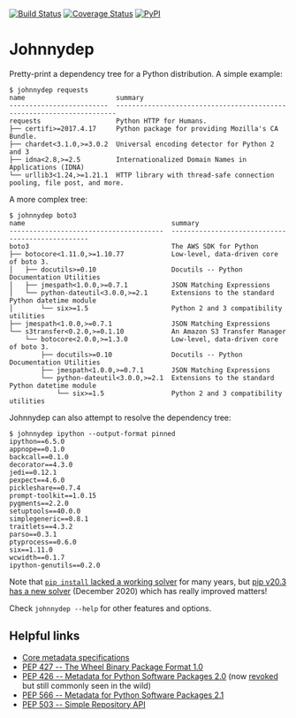 [![Build Status](https://travis-ci.org/wimglenn/johnnydep.svg)](https://travis-ci.org/wimglenn/johnnydep) [![Coverage Status](https://coveralls.io/repos/github/wimglenn/johnnydep/badge.svg)](https://coveralls.io/github/wimglenn/johnnydep?branch=CI) [![PyPI](https://img.shields.io/pypi/v/johnnydep.svg)](https://pypi.org/project/johnnydep/)

Johnnydep
=========

Pretty-print a dependency tree for a Python distribution. A simple example:

    $ johnnydep requests
    name                       summary
    -------------------------  ----------------------------------------------------------------------
    requests                   Python HTTP for Humans.
    ├── certifi>=2017.4.17     Python package for providing Mozilla's CA Bundle.
    ├── chardet<3.1.0,>=3.0.2  Universal encoding detector for Python 2 and 3
    ├── idna<2.8,>=2.5         Internationalized Domain Names in Applications (IDNA)
    └── urllib3<1.24,>=1.21.1  HTTP library with thread-safe connection pooling, file post, and more.

A more complex tree:

    $ johnnydep boto3
    name                                     summary
    ---------------------------------------  -------------------------------------------------
    boto3                                    The AWS SDK for Python
    ├── botocore<1.11.0,>=1.10.77            Low-level, data-driven core of boto 3.
    │   ├── docutils>=0.10                   Docutils -- Python Documentation Utilities
    │   ├── jmespath<1.0.0,>=0.7.1           JSON Matching Expressions
    │   └── python-dateutil<3.0.0,>=2.1      Extensions to the standard Python datetime module
    │       └── six>=1.5                     Python 2 and 3 compatibility utilities
    ├── jmespath<1.0.0,>=0.7.1               JSON Matching Expressions
    └── s3transfer<0.2.0,>=0.1.10            An Amazon S3 Transfer Manager
        └── botocore<2.0.0,>=1.3.0           Low-level, data-driven core of boto 3.
            ├── docutils>=0.10               Docutils -- Python Documentation Utilities
            ├── jmespath<1.0.0,>=0.7.1       JSON Matching Expressions
            └── python-dateutil<3.0.0,>=2.1  Extensions to the standard Python datetime module
                └── six>=1.5                 Python 2 and 3 compatibility utilities

Johnnydep can also attempt to resolve the dependency tree:

    $ johnnydep ipython --output-format pinned
    ipython==6.5.0
    appnope==0.1.0
    backcall==0.1.0
    decorator==4.3.0
    jedi==0.12.1
    pexpect==4.6.0
    pickleshare==0.7.4
    prompt-toolkit==1.0.15
    pygments==2.2.0
    setuptools==40.0.0
    simplegeneric==0.8.1
    traitlets==4.3.2
    parso==0.3.1
    ptyprocess==0.6.0
    six==1.11.0
    wcwidth==0.1.7
    ipython-genutils==0.2.0

Note that [`pip install` lacked a working solver](https://github.com/pypa/pip/issues/988) for many years, but [pip v20.3 has a new solver](https://blog.python.org/2020/11/pip-20-3-release-new-resolver.html) (December 2020) which has really improved matters!

Check `johnnydep --help` for other features and options.


Helpful links
-------------

* [Core metadata specifications](https://packaging.python.org/specifications/core-metadata/)
* [PEP 427 -- The Wheel Binary Package Format 1.0](https://www.python.org/dev/peps/pep-0427/)
* [PEP 426 -- Metadata for Python Software Packages 2.0](https://www.python.org/dev/peps/pep-0426/) (now [revoked](https://www.python.org/dev/peps/pep-0426/#pep-withdrawal) but still commonly seen in the wild)
* [PEP 566 -- Metadata for Python Software Packages 2.1](https://www.python.org/dev/peps/pep-0566/)
* [PEP 503 -- Simple Repository API](https://www.python.org/dev/peps/pep-0503/)
